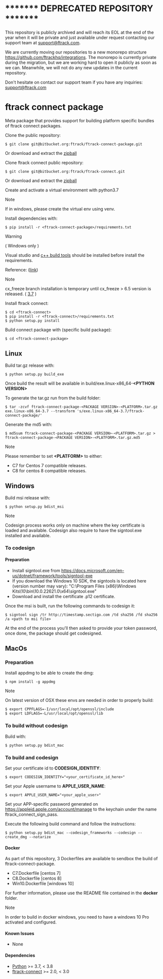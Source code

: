 # ******* DEPRECATED REPOSITORY *******
This repository is publicly archived and will reach its EOL at the end of the year when it will be private and just available under request contacting our support team at [support@ftrack.com](mailto:support@ftrack.com).

We are currently moving our repositories to a new monorepo structure <https://github.com/ftrackhq/integrations>. 
The monorepo is currently private during the migration, but we are working hard to open it publicly as soon as we can.
Meanwhile, we will not do any new updates in the current repository.

Don't hesitate on contact our support team if you have any inquiries: [support@ftrack.com](mailto:support@ftrack.com)


# ftrack connect package

Meta package that provides support for building platform specific
bundles of ftrack connect packages.

Clone the public repository:

    $ git clone git@bitbucket.org:ftrack/ftrack-connect-package.git

Or download and extract the
[zipball](https://bitbucket.org/ftrack/ftrack-connect-package/get/master.zip)

Clone ftrack connect public repository:

    $ git clone git@bitbucket.org:ftrack/ftrack-connect.git

Or download and extract the
[zipball](https://bitbucket.org/ftrack/ftrack-connect/get/master.zip)

Create and activate a virtual environment with python3.7

Note

If in windows, please create the virtual env using venv.

Install dependencies with:

    $ pip install -r <ftrack-connect-package>/requirements.txt

Warning

( Windows only )

Visual studio and [c++ build
tools](https://visualstudio.microsoft.com/downloads/#build-tools-for-visual-studio-2019)
should be installed before install the requirements.

Reference:
([link](https://stackoverflow.com/questions/40018405/cannot-open-include-file-io-h-no-such-file-or-directory))

Note

cx_freeze branch installation is temporary until cx_freeze \> 6.5
version is released. (
[3.7](https://github.com/marcelotduarte/cx_Freeze/pull/887) )

Install ftrack connect:

    $ cd <ftrack-connect>
    $ pip install -r <ftrack-connect>/requirements.txt
    $ python setup.py install

Build connect package with (specific build package):

    $ cd <ftrack-connect-package>

## Linux

Build tar.gz release with:

    $ python setup.py build_exe

Once build the result will be available in
build/exe.linux-x86_64-**\<PYTHON VERSION\>**

To generate the tar.gz run from the build folder:

    $ tar -zcvf ftrack-connect-package-<PACKAGE VERSION>-<PLATFORM>.tar.gz exe.linux-x86_64-3.7 --transform 's/exe.linux-x86_64-3.7/ftrack-connect-package/'

Generate the md5 with:

    $ md5sum ftrack-connect-package-<PACKAGE VERSION>-<PLATFORM>.tar.gz > ftrack-connect-package-<PACKAGE VERSION>-<PLATFORM>.tar.gz.md5

Note

Please remember to set **\<PLATFORM\>** to either:

-   C7 for Centos 7 compatible releases.
-   C8 for centos 8 compatible releases.

## Windows

Build msi release with:

    $ python setup.py bdist_msi

Note

Codesign process works only on machine where the key certificate is
loaded and available. Codesign also require to have the signtool.exe
installed and available.

### To codesign

#### Preparation

- Install signtool.exe from
  <https://docs.microsoft.com/en-us/dotnet/framework/tools/signtool-exe>
- If you download the Windows 10 SDK, the signtools is located here (version number may vary):
  "C:\Program Files (x86)\Windows Kits\10\bin\10.0.22621.0\x64\signtool.exe"
- Download and install the certificate .p12 certificate.

Once the msi is built, run the following commands to codesign it:

    $ signtool sign /tr http://timestamp.sectigo.com /td sha256 /fd sha256 /a <path to msi file>

At the end of the process you'll then asked to provide your token
password, once done, the package should get codesigned.

## MacOs


### Preparation

Install appdmg to be able to create the dmg:

    $ npm install -g appdmg

Note

On latest version of OSX these envs are needed in order to properly
build:

    $ export CPPFLAGS=-I/usr/local/opt/openssl/include
    $ export LDFLAGS=-L/usr/local/opt/openssl/lib

### To build without codesign

Build with:

    $ python setup.py bdist_mac

### To build and codesign

Set your certificate id to **CODESIGN_IDENTITY**:

    $ export CODESIGN_IDENTITY="<your_certificate_id_here>"

Set your Apple username to **APPLE_USER_NAME**:

    $ export APPLE_USER_NAME="<your_apple_user>"

Set your APP-specific password generated on
<https://appleid.apple.com/account/manage> to the keychain under the
name ftrack_connect_sign_pass.

Execute the following build command and follow the instructions:

    $ python setup.py bdist_mac --codesign_frameworks --codesign --create_dmg --notarize

#### Docker

As part of this repository, 3 Dockerfiles are available to sendbox the
build of ftrack-connect-package.

-   C7.Dockerfile \[centos 7\]
-   C8.Dockerfile \[centos 8\]
-   Win10.Dockerfile \[windows 10\]

For further information, please use the README file contained in the
**docker** folder.

Note

In order to build in docker windows, you need to have a windows 10 Pro
activated and configured.

#### Known Issues

-   None

#### Dependencies

-   [Python](http://python.org) \>= 3.7, \< 3.8
-   [ftrack-connect](https://bitbucket.org/ftrack/ftrack-connect) \>=
    2.0, \< 3.0
